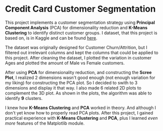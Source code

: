 # Credit Card Customer Segmentation

This project implements a customer segmentation strategy using **Principal Component Analysis** (PCA) for dimensionality reduction and **K-Means Clustering** to identify distinct customer groups. I dataset, that this project is based on, is in Kaggle and can be found [here](https://www.kaggle.com/datasets/thedevastator/predicting-credit-card-customer-attrition-with-m).

The dataset was originally designed for Customer Churn/Attrition, but I filtered out irrelevant columns and kept the columns that could be applied to this project. After cleaning the dataset, I plotted the variation in customer Ages and plotted the amount of Male vs Female customers.

After using **PCA** for dimensionality reduction, and constructing the **Scree Plot**, I realized 2 dimensions wasn't good enough (not enough variation for my liking) for constructing the PCA plot. So I decided to swith to 3 dimensions and display it that way. I also made 6 related 2D plots to complement the 3D plot. As shown in the plots, the algorithm was able to identify **9** clusters. 

I knew how **K-Means Clustering** and **PCA** worked in theory. And although I don't yet know how to properly read PCA plots. After this project, I gained practical experience with **K-Means Clustering** and **PCA**, plus I learned *even more* features of the Matplotlib module.